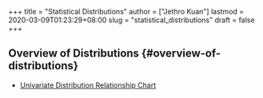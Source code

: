 +++
title = "Statistical Distributions"
author = ["Jethro Kuan"]
lastmod = 2020-03-09T01:23:29+08:00
slug = "statistical_distributions"
draft = false
+++

## Overview of Distributions {#overview-of-distributions}

-   [Univariate Distribution Relationship Chart](http://www.math.wm.edu/~leemis/chart/UDR/UDR.html)

